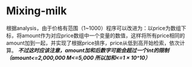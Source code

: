 Mixing-milk
===========

根据analysis，由于价格有范围（1~1000）程序可以改进为：以price为数组下标，将amount作为对应price数组中一个变量的数值，这样将所有price相同的amount加到一起，并实现了根据price排序，price从低到高开始检索，依次计算。
***不过这时应该注意，amount加和后数字可能会超过一个int的限制（amount<=2,000,000 M<=5,000 所以加和<=1 × 10^10）***
